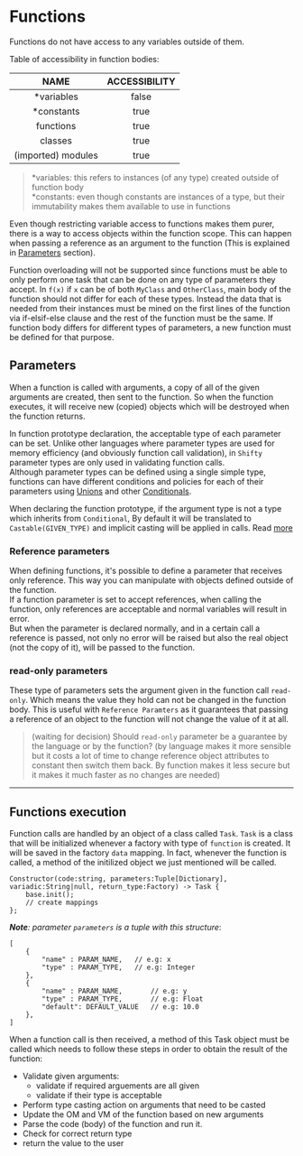 # Functions

Functions do not have access to any variables outside of them.

Table of accessibility in function bodies:

| NAME               | ACCESSIBILITY |
|:------------------:|:-------------:|
| *variables         | false         |
| *constants         | true          |
| functions          | true          |
| classes            | true          |
| (imported) modules | true          |

> *variables: this refers to instances (of any type) created outside of function body\
> *constants: even though constants are instances of a type, but their immutability makes them available to use in functions

Even though restricting variable access to functions makes them purer, there is a way to access objects within the function scope. This can happen when passing a reference as an argument to the function (This is explained in [Parameters](#reference-parameters) section).

Function overloading will not be supported since functions must be able to only perform one task that can be done on any type of parameters they accept. In `f(x)` if `x` can be of both `MyClass` and `OtherClass`, main body of the function should not differ for each of these types. Instead the data that is needed from their instances must be mined on the first lines of the function via if-elsif-else clause and the rest of the function must be the same. If function body differs for different types of parameters, a new function must be defined for that purpose.


## Parameters

When a function is called with arguments, a copy of all of the given arguments are created, then sent to the function.
So when the function executes, it will receive new (copied) objects which will be destroyed when the function returns.

In function prototype declaration, the acceptable type of each parameter can be set. Unlike other languages where parameter types are used for memory efficiency (and obviously function call validation), in `Shifty` parameter types are only used in validating function calls.\
Although parameter types can be defined using a single simple type, functions can have different conditions and policies for each of their parameters using [Unions](/docs/principals/objects/types.md) and other [Conditionals](/docs/principals/objects/type_validation.md/).

When declaring the function prototype, if the argument type is not a type which inherits from `Conditional`, By default it will be translated to `Castable(GIVEN_TYPE)` and implicit casting will be applied in calls. Read [more](/docs/principals/objects/type_validation.md/)


### Reference parameters

When defining functions, it's possible to define a parameter that receives only reference.
This way you can manipulate with objects defined outside of the function.\
If a function parameter is set to accept references, when calling the function, only references are acceptable and normal variables will result in error.\
But when the parameter is declared normally, and in a certain call a reference is passed, not only no error will be raised but also the real object (not the copy of it), will be passed to the function.


### read-only parameters

These type of parameters sets the argument given in the function call `read-only`.
Which means the value they hold can not be changed in the function body.
This is useful with `Reference Paramters` as it guarantees that passing a reference of an object to the function will not change the value of it at all.

> (waiting for decision) Should `read-only` parameter be a guarantee by the language or by the function?
(by language makes it more sensible but it costs a lot of time to change reference object attributes to constant then switch them back. By function makes it less secure but it makes it much faster as no changes are needed)



---------------



## Functions execution

Function calls are handled by an object of a class called `Task`.
`Task` is a class that will be initialized whenever a factory with type of `function` is created. It will be saved in the factory `data` mapping. In fact, whenever the function is called, a method of the initilized object we just mentioned will be called.

    Constructor(code:string, parameters:Tuple[Dictionary], variadic:String|null, return_type:Factory) -> Task {
        base.init();
        // create mappings
    };

*__Note__: parameter `parameters` is a tuple with this structure*:

    [
        {
            "name" : PARAM_NAME,   // e.g: x
            "type" : PARAM_TYPE,   // e.g: Integer
        },
        {
            "name" : PARAM_NAME,       // e.g: y
            "type" : PARAM_TYPE,       // e.g: Float
            "default": DEFAULT_VALUE   // e.g: 10.0
        },
    ]

When a function call is then received, a method of this Task object must be called which needs to follow these steps in order to obtain the result of the function:

- Validate given arguments:
  + validate if required arguements are all given
  + validate if their type is acceptable
- Perform type casting action on arguments that need to be casted
- Update the OM and VM of the function based on new arguments
- Parse the code (body) of the function and run it.
- Check for correct return type
- return the value to the user
